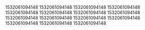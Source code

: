 1532061094148
1532061094148
1532061094148
1532061094148
1532061094148
1532061094148
1532061094148
1532061094148
1532061094148
1532061094148
1532061094148
1532061094148
1532061094148
1532061094148
1532061094148
